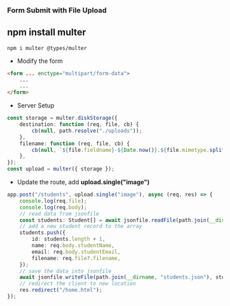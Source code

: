 ### Form Submit with File Upload

##  npm install multer
```
npm i multer @types/multer
```

-   Modify the form

```HTML
<form ... enctype="multipart/form-data">
    ...
    ...
</form>
```

-   Server Setup

```Typescript
const storage = multer.diskStorage({
    destination: function (req, file, cb) {
        cb(null, path.resolve("./uploads"));
    },
    filename: function (req, file, cb) {
        cb(null, `${file.fieldname}-${Date.now()}.${file.mimetype.split("/")[1]}`);
    },
});
const upload = multer({ storage });

```

-   Update the route, add **upload.single("image")**

```Typescript
app.post("/students", upload.single("image"), async (req, res) => {
    console.log(req.file);
    console.log(req.body);
    // read data from jsonfile
    const students: Student[] = await jsonfile.readFile(path.join(__dirname, "students.json"));
    // add a new student record to the array
    students.push({
        id: students.length + 1,
        name: req.body.studentName,
        email: req.body.studentEmail,
        filename: req.file?.filename,
    });
    // save the data into jsonfile
    await jsonfile.writeFile(path.join(__dirname, "students.json"), students);
    // redirect the client to new location
    res.redirect("/home.html");
});
```

